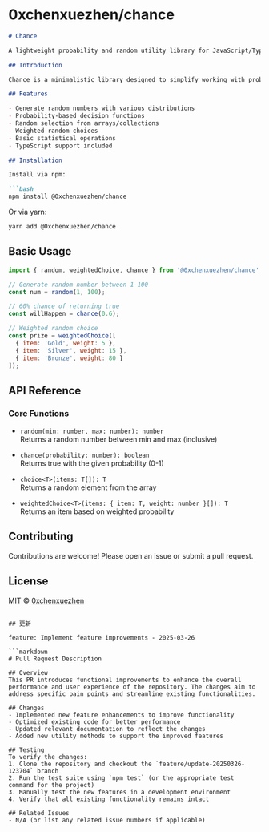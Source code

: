 # 0xchenxuezhen/chance

```markdown
# Chance

A lightweight probability and random utility library for JavaScript/TypeScript.

## Introduction

Chance is a minimalistic library designed to simplify working with probabilities, random values, and statistical operations in JavaScript/TypeScript applications. Developed by [0xchenxuezhen](https://github.com/0xchenxuezhen), this package provides essential tools for randomization and probability-based decision making.

## Features

- Generate random numbers with various distributions
- Probability-based decision functions
- Random selection from arrays/collections
- Weighted random choices
- Basic statistical operations
- TypeScript support included

## Installation

Install via npm:

```bash
npm install @0xchenxuezhen/chance
```

Or via yarn:

```bash
yarn add @0xchenxuezhen/chance
```

## Basic Usage

```javascript
import { random, weightedChoice, chance } from '@0xchenxuezhen/chance';

// Generate random number between 1-100
const num = random(1, 100);

// 60% chance of returning true
const willHappen = chance(0.6);

// Weighted random choice
const prize = weightedChoice([
  { item: 'Gold', weight: 5 },
  { item: 'Silver', weight: 15 },
  { item: 'Bronze', weight: 80 }
]);
```

## API Reference

### Core Functions

- `random(min: number, max: number): number`  
  Returns a random number between min and max (inclusive)

- `chance(probability: number): boolean`  
  Returns true with the given probability (0-1)

- `choice<T>(items: T[]): T`  
  Returns a random element from the array

- `weightedChoice<T>(items: { item: T, weight: number }[]): T`  
  Returns an item based on weighted probability

## Contributing

Contributions are welcome! Please open an issue or submit a pull request.

## License

MIT © [0xchenxuezhen](https://github.com/0xchenxuezhen)
```

## 更新

feature: Implement feature improvements - 2025-03-26

```markdown
# Pull Request Description

## Overview
This PR introduces functional improvements to enhance the overall performance and user experience of the repository. The changes aim to address specific pain points and streamline existing functionalities.

## Changes
- Implemented new feature enhancements to improve functionality
- Optimized existing code for better performance
- Updated relevant documentation to reflect the changes
- Added new utility methods to support the improved features

## Testing
To verify the changes:
1. Clone the repository and checkout the `feature/update-20250326-123704` branch
2. Run the test suite using `npm test` (or the appropriate test command for the project)
3. Manually test the new features in a development environment
4. Verify that all existing functionality remains intact

## Related Issues
- N/A (or list any related issue numbers if applicable)
```